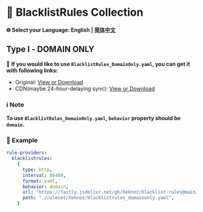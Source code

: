 # 📜 BlacklistRules Collection

**🌐 Select your Language: English | [简体中文](README_CN.md)**

## Type Ⅰ - DOMAIN ONLY

🔗 **If you would like to use `BlacklistRules_DomainOnly.yaml`, you can get it with following links:**

- Original: [View or Download](https://raw.githubusercontent.com/Xeknoz/blacklist-rules/main/Clash/BlacklistRules_DomainOnly.yaml)
- CDN(maybe 24-hour-delaying sync): [View or Download](https://fastly.jsdelivr.net/gh/Xeknoz/blacklist-rules@main/Clash/BlacklistRules_DomainOnly.yaml)

### ℹ️ Note

**To use `BlacklistRules_DomainOnly.yaml`, `behavior` property should be `domain`.**

### 📝 Example

```yaml
rule-providers:
  blacklistrules:
    {
      type: http,
      interval: 86400,
      format: yaml,
      behavior: domain,
      url: "https://fastly.jsdelivr.net/gh/Xeknoz/blacklist-rules@main/Clash/BlacklistRules_DomainOnly.yaml",
      path: "./ruleset/Xeknoz/blacklistrules_domainonly.yaml",
    }
```
